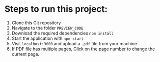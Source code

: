 # Steps to run this project:

1. Clone this Git repository
2. Navigate to the folder `PREVIEW_CODE`
3. Download the required dependencies `npm install`
4. Start the application with `npm start`
5. Visit `localhost:3000` and upload a `.pdf` file from your machine
6. If PDF file has multiple pages, Click on the page number to change the current page.